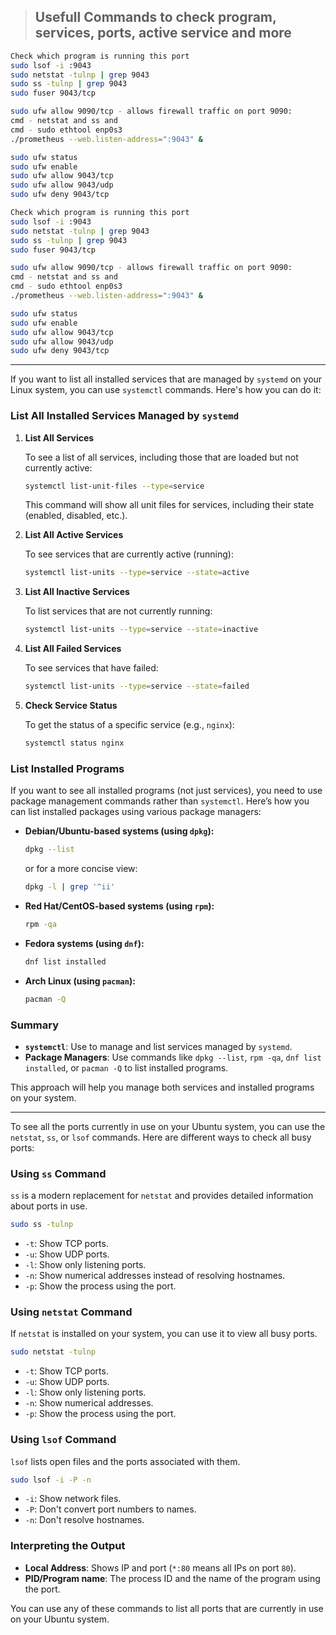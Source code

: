 
> ## Usefull Commands to check program, services, ports, active service and more

```sh
Check which program is running this port
sudo lsof -i :9043
sudo netstat -tulnp | grep 9043
sudo ss -tulnp | grep 9043
sudo fuser 9043/tcp

sudo ufw allow 9090/tcp - allows firewall traffic on port 9090:
cmd - netstat and ss and
cmd - sudo ethtool enp0s3
./prometheus --web.listen-address=":9043" &

sudo ufw status
sudo ufw enable
sudo ufw allow 9043/tcp
sudo ufw allow 9043/udp
sudo ufw deny 9043/tcp

```

```sh
Check which program is running this port
sudo lsof -i :9043
sudo netstat -tulnp | grep 9043
sudo ss -tulnp | grep 9043
sudo fuser 9043/tcp

sudo ufw allow 9090/tcp - allows firewall traffic on port 9090:
cmd - netstat and ss and
cmd - sudo ethtool enp0s3
./prometheus --web.listen-address=":9043" &

sudo ufw status
sudo ufw enable
sudo ufw allow 9043/tcp
sudo ufw allow 9043/udp
sudo ufw deny 9043/tcp

```

<hr>

If you want to list all installed services that are managed by `systemd` on your Linux system, you can use `systemctl` commands. Here's how you can do it:

### **List All Installed Services Managed by `systemd`**

1. **List All Services**

   To see a list of all services, including those that are loaded but not currently active:

   ```bash
   systemctl list-unit-files --type=service
   ```

   This command will show all unit files for services, including their state (enabled, disabled, etc.).

2. **List All Active Services**

   To see services that are currently active (running):

   ```bash
   systemctl list-units --type=service --state=active
   ```

3. **List All Inactive Services**

   To list services that are not currently running:

   ```bash
   systemctl list-units --type=service --state=inactive
   ```

4. **List All Failed Services**

   To see services that have failed:

   ```bash
   systemctl list-units --type=service --state=failed
   ```

5. **Check Service Status**

   To get the status of a specific service (e.g., `nginx`):

   ```bash
   systemctl status nginx
   ```

### **List Installed Programs**

If you want to see all installed programs (not just services), you need to use package management commands rather than `systemctl`. Here’s how you can list installed packages using various package managers:

- **Debian/Ubuntu-based systems (using `dpkg`):**

  ```bash
  dpkg --list
  ```

  or for a more concise view:

  ```bash
  dpkg -l | grep '^ii'
  ```

- **Red Hat/CentOS-based systems (using `rpm`):**

  ```bash
  rpm -qa
  ```

- **Fedora systems (using `dnf`):**

  ```bash
  dnf list installed
  ```

- **Arch Linux (using `pacman`):**

  ```bash
  pacman -Q
  ```

### **Summary**

- **`systemctl`**: Use to manage and list services managed by `systemd`.
- **Package Managers**: Use commands like `dpkg --list`, `rpm -qa`, `dnf list installed`, or `pacman -Q` to list installed programs.

This approach will help you manage both services and installed programs on your system.

<hr>

To see all the ports currently in use on your Ubuntu system, you can use the `netstat`, `ss`, or `lsof` commands. Here are different ways to check all busy ports:

### Using `ss` Command

`ss` is a modern replacement for `netstat` and provides detailed information about ports in use.

```bash
sudo ss -tulnp
```

- `-t`: Show TCP ports.
- `-u`: Show UDP ports.
- `-l`: Show only listening ports.
- `-n`: Show numerical addresses instead of resolving hostnames.
- `-p`: Show the process using the port.

### Using `netstat` Command

If `netstat` is installed on your system, you can use it to view all busy ports.

```bash
sudo netstat -tulnp
```

- `-t`: Show TCP ports.
- `-u`: Show UDP ports.
- `-l`: Show only listening ports.
- `-n`: Show numerical addresses.
- `-p`: Show the process using the port.

### Using `lsof` Command

`lsof` lists open files and the ports associated with them.

```bash
sudo lsof -i -P -n
```

- `-i`: Show network files.
- `-P`: Don't convert port numbers to names.
- `-n`: Don't resolve hostnames.

### Interpreting the Output

- **Local Address**: Shows IP and port (`*:80` means all IPs on port `80`).
- **PID/Program name**: The process ID and the name of the program using the port.

You can use any of these commands to list all ports that are currently in use on your Ubuntu system.
